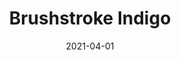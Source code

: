 ---
description: "Pattern%3A%20Brushstroke%20%7C%20Color%3A%20Indigo%20%7C%20Width%3A%2054%22%20%7C%20Content%20100%25%20Polyester%20%7C%20NFPA%3A%20260%20/%20UFAC%20Class%201%20/%20CAL%20117%20%7C%20Abrasion%3A%2035%2C000%20Double%20rubs%20%7C%20Cleaning%20Codes%20Solvent%20or%20dry%20cleaning%20products%20%7C%20Use%3A%20Upholstery%20%7C%20"
tags: 
  - "Lark Fontaine"
  - "Brushstroke"
  - "Textiles"
image_primary: "img/Brushstroke-Indigo_large.png"
href: "https://www.larkfontaine.com/collections/textiles/products/indigo-brush-stroke"
designer: "Lark Fontaine"
title: "Brushstroke Indigo"
category: "Textiles"
subtitle: ""
manufacturer: "Lark Fontaine"
slug: "/manufacturers/lark-fontaine/textiles/lark-fontaine-brushstroke-indigo"
date: "2021-04-01"
---